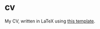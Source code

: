 # cv
My CV, written in LaTeX using [this template](https://www.overleaf.com/latex/templates/yet-another-resume-template/gdxwyyqhspsf).
